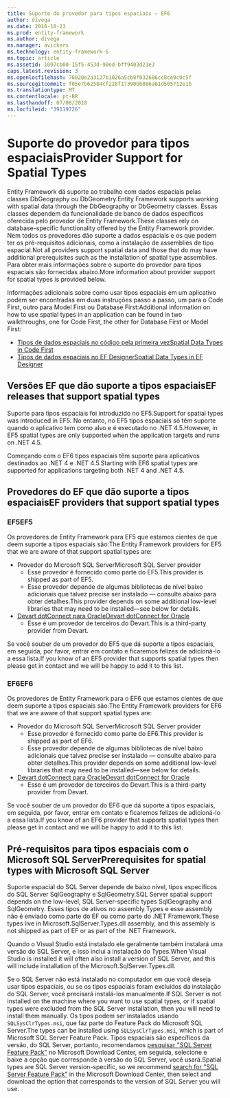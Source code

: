 ```yaml
---
title: Suporte do provedor para tipos espaciais – EF6
author: divega
ms.date: 2016-10-23
ms.prod: entity-framework
ms.author: divega
ms.manager: avickers
ms.technology: entity-framework-6
ms.topic: article
ms.assetid: 1097cb00-15f5-453d-90ed-bff9403d23e3
caps.latest.revision: 3
ms.openlocfilehash: 76020e2a3127b1026a5cb8f032686cc8ce9c0c5f
ms.sourcegitcommit: f05e7b62584cf228f17390bb086a61d505712e1b
ms.translationtype: MT
ms.contentlocale: pt-BR
ms.lasthandoff: 07/08/2018
ms.locfileid: "39119726"
---
```

# <a name="provider-support-for-spatial-types"></a><span data-ttu-id="056de-102">Suporte do provedor para tipos espaciais</span><span class="sxs-lookup"><span data-stu-id="056de-102">Provider Support for Spatial Types</span></span>
<span data-ttu-id="056de-103">Entity Framework dá suporte ao trabalho com dados espaciais pelas classes DbGeography ou DbGeometry.</span><span class="sxs-lookup"><span data-stu-id="056de-103">Entity Framework supports working with spatial data through the DbGeography or DbGeometry classes.</span></span> <span data-ttu-id="056de-104">Essas classes dependem da funcionalidade de banco de dados específicos oferecida pelo provedor de Entity Framework.</span><span class="sxs-lookup"><span data-stu-id="056de-104">These classes rely on database-specific functionality offered by the Entity Framework provider.</span></span> <span data-ttu-id="056de-105">Nem todos os provedores dão suporte a dados espaciais e os que podem ter os pré-requisitos adicionais, como a instalação de assemblies de tipo espacial.</span><span class="sxs-lookup"><span data-stu-id="056de-105">Not all providers support spatial data and those that do may have additional prerequisites such as the installation of spatial type assemblies.</span></span> <span data-ttu-id="056de-106">Para obter mais informações sobre o suporte do provedor para tipos espaciais são fornecidas abaixo.</span><span class="sxs-lookup"><span data-stu-id="056de-106">More information about provider support for spatial types is provided below.</span></span>  

<span data-ttu-id="056de-107">Informações adicionais sobre como usar tipos espaciais em um aplicativo podem ser encontradas em duas instruções passo a passo, um para o Code First, outro para Model First ou Database First:</span><span class="sxs-lookup"><span data-stu-id="056de-107">Additional information on how to use spatial types in an application can be found in two walkthroughs, one for Code First, the other for Database First or Model First:</span></span>  

- [<span data-ttu-id="056de-108">Tipos de dados espaciais no código pela primeira vez</span><span class="sxs-lookup"><span data-stu-id="056de-108">Spatial Data Types in Code First</span></span>](~/ef6/modeling/code-first/data-types/spatial.md)  
- [<span data-ttu-id="056de-109">Tipos de dados espaciais no EF Designer</span><span class="sxs-lookup"><span data-stu-id="056de-109">Spatial Data Types in EF Designer</span></span>](~/ef6/modeling/designer/data-types/spatial.md)  

## <a name="ef-releases-that-support-spatial-types"></a><span data-ttu-id="056de-110">Versões EF que dão suporte a tipos espaciais</span><span class="sxs-lookup"><span data-stu-id="056de-110">EF releases that support spatial types</span></span>  

<span data-ttu-id="056de-111">Suporte para tipos espaciais foi introduzido no EF5.</span><span class="sxs-lookup"><span data-stu-id="056de-111">Support for spatial types was introduced in EF5.</span></span> <span data-ttu-id="056de-112">No entanto, no EF5 tipos espaciais só têm suporte quando o aplicativo tem como alvo e é executado no .NET 4.5.</span><span class="sxs-lookup"><span data-stu-id="056de-112">However, in EF5 spatial types are only supported when the application targets and runs on .NET 4.5.</span></span>  

<span data-ttu-id="056de-113">Começando com o EF6 tipos espaciais têm suporte para aplicativos destinados ao .NET 4 e .NET 4.5.</span><span class="sxs-lookup"><span data-stu-id="056de-113">Starting with EF6 spatial types are supported for applications targeting both .NET 4 and .NET 4.5.</span></span>  

## <a name="ef-providers-that-support-spatial-types"></a><span data-ttu-id="056de-114">Provedores do EF que dão suporte a tipos espaciais</span><span class="sxs-lookup"><span data-stu-id="056de-114">EF providers that support spatial types</span></span>  

### <a name="ef5"></a><span data-ttu-id="056de-115">EF5</span><span class="sxs-lookup"><span data-stu-id="056de-115">EF5</span></span>  

<span data-ttu-id="056de-116">Os provedores de Entity Framework para EF5 que estamos cientes de que deem suporte a tipos espaciais são:</span><span class="sxs-lookup"><span data-stu-id="056de-116">The Entity Framework providers for EF5 that we are aware of that support spatial types are:</span></span>  

- <span data-ttu-id="056de-117">Provedor do Microsoft SQL Server</span><span class="sxs-lookup"><span data-stu-id="056de-117">Microsoft SQL Server provider</span></span>  
    - <span data-ttu-id="056de-118">Esse provedor é fornecido como parte do EF5.</span><span class="sxs-lookup"><span data-stu-id="056de-118">This provider is shipped as part of EF5.</span></span>  
    - <span data-ttu-id="056de-119">Esse provedor depende de algumas bibliotecas de nível baixo adicionais que talvez precise ser instalado — consulte abaixo para obter detalhes.</span><span class="sxs-lookup"><span data-stu-id="056de-119">This provider depends on some additional low-level libraries that may need to be installed—see below for details.</span></span>  
- [<span data-ttu-id="056de-120">Devart dotConnect para Oracle</span><span class="sxs-lookup"><span data-stu-id="056de-120">Devart dotConnect for Oracle</span></span>](http://www.devart.com/dotconnect/oracle/)  
    - <span data-ttu-id="056de-121">Esse é um provedor de terceiros do Devart.</span><span class="sxs-lookup"><span data-stu-id="056de-121">This is a third-party provider from Devart.</span></span>  

<span data-ttu-id="056de-122">Se você souber de um provedor do EF5 que dá suporte a tipos espaciais, em seguida, por favor, entrar em contato e ficaremos felizes de adicioná-lo a essa lista.</span><span class="sxs-lookup"><span data-stu-id="056de-122">If you know of an EF5 provider that supports spatial types then please get in contact and we will be happy to add it to this list.</span></span>  

### <a name="ef6"></a><span data-ttu-id="056de-123">EF6</span><span class="sxs-lookup"><span data-stu-id="056de-123">EF6</span></span>  

<span data-ttu-id="056de-124">Os provedores de Entity Framework para o EF6 que estamos cientes de que deem suporte a tipos espaciais são:</span><span class="sxs-lookup"><span data-stu-id="056de-124">The Entity Framework providers for EF6 that we are aware of that support spatial types are:</span></span>  

- <span data-ttu-id="056de-125">Provedor do Microsoft SQL Server</span><span class="sxs-lookup"><span data-stu-id="056de-125">Microsoft SQL Server provider</span></span>  
    - <span data-ttu-id="056de-126">Esse provedor é fornecido como parte do EF6.</span><span class="sxs-lookup"><span data-stu-id="056de-126">This provider is shipped as part of EF6.</span></span>  
    - <span data-ttu-id="056de-127">Esse provedor depende de algumas bibliotecas de nível baixo adicionais que talvez precise ser instalado — consulte abaixo para obter detalhes.</span><span class="sxs-lookup"><span data-stu-id="056de-127">This provider depends on some additional low-level libraries that may need to be installed—see below for details.</span></span>  
- [<span data-ttu-id="056de-128">Devart dotConnect para Oracle</span><span class="sxs-lookup"><span data-stu-id="056de-128">Devart dotConnect for Oracle</span></span>](http://www.devart.com/dotconnect/oracle/)  
    - <span data-ttu-id="056de-129">Esse é um provedor de terceiros do Devart.</span><span class="sxs-lookup"><span data-stu-id="056de-129">This is a third-party provider from Devart.</span></span>  

<span data-ttu-id="056de-130">Se você souber de um provedor do EF6 que dá suporte a tipos espaciais, em seguida, por favor, entrar em contato e ficaremos felizes de adicioná-lo a essa lista.</span><span class="sxs-lookup"><span data-stu-id="056de-130">If you know of an EF6 provider that supports spatial types then please get in contact and we will be happy to add it to this list.</span></span>  

## <a name="prerequisites-for-spatial-types-with-microsoft-sql-server"></a><span data-ttu-id="056de-131">Pré-requisitos para tipos espaciais com o Microsoft SQL Server</span><span class="sxs-lookup"><span data-stu-id="056de-131">Prerequisites for spatial types with Microsoft SQL Server</span></span>  

<span data-ttu-id="056de-132">Suporte espacial do SQL Server depende de baixo nível, tipos específicos do SQL Server SqlGeography e SqlGeometry.</span><span class="sxs-lookup"><span data-stu-id="056de-132">SQL Server spatial support depends on the low-level, SQL Server-specific types SqlGeography and SqlGeometry.</span></span> <span data-ttu-id="056de-133">Esses tipos de ativos no assembly Types e esse assembly não é enviado como parte do EF ou como parte do .NET Framework.</span><span class="sxs-lookup"><span data-stu-id="056de-133">These types live in Microsoft.SqlServer.Types.dll assembly, and this assembly is not shipped as part of EF or as part of the .NET Framework.</span></span>  

<span data-ttu-id="056de-134">Quando o Visual Studio está instalado ele geralmente também instalará uma versão do SQL Server, e isso inclui a instalação do Types.</span><span class="sxs-lookup"><span data-stu-id="056de-134">When Visual Studio is installed it will often also install a version of SQL Server, and this will include installation of the Microsoft.SqlServer.Types.dll.</span></span>  

<span data-ttu-id="056de-135">Se o SQL Server não está instalado no computador em que você deseja usar tipos espaciais, ou se os tipos espaciais foram excluídos da instalação do SQL Server, você precisará instalá-los manualmente.</span><span class="sxs-lookup"><span data-stu-id="056de-135">If SQL Server is not installed on the machine where you want to use spatial types, or if spatial types were excluded from the SQL Server installation, then you will need to install them manually.</span></span> <span data-ttu-id="056de-136">Os tipos podem ser instalados usando `SQLSysClrTypes.msi`, que faz parte do Feature Pack do Microsoft SQL Server.</span><span class="sxs-lookup"><span data-stu-id="056de-136">The types can be installed using `SQLSysClrTypes.msi`, which is part of Microsoft SQL Server Feature Pack.</span></span> <span data-ttu-id="056de-137">Tipos espaciais são específicos da versão, do SQL Server, portanto, recomendamos [pesquisar "SQL Server Feature Pack"](https://www.microsoft.com/en-us/search/result.aspx?q=sql+server+feature+pack) no Microsoft Download Center, em seguida, selecione e baixe a opção que corresponde à versão do SQL Server, você usará.</span><span class="sxs-lookup"><span data-stu-id="056de-137">Spatial types are SQL Server version-specific, so we recommend [search for "SQL Server Feature Pack"](https://www.microsoft.com/en-us/search/result.aspx?q=sql+server+feature+pack) in the Microsoft Download Center, then select and download the option that corresponds to the version of SQL Server you will use.</span></span>
